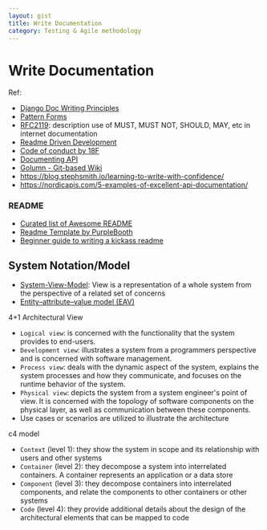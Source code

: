 ```yaml
---
layout: gist
title: Write Documentation
category: Testing & Agile methodology
---
```


# Write Documentation

Ref:
- [Django Doc Writing Principles](https://jacobian.org/writing/great-documentation/)
- [Pattern Forms](https://www.martinfowler.com/articles/writingPatterns.html)
- [RFC2119](https://tools.ietf.org/html/rfc2119): description use of MUST, MUST NOT, SHOULD, MAY, etc in internet documentation
- [Readme Driven Development](http://tom.preston-werner.com/2010/08/23/readme-driven-development.html)
- [Code of conduct by 18F](https://github.com/18F/code-of-conduct)
- [Documenting API](https://idratherbewriting.com/learnapidoc/)
- [Golumn - Git-based Wiki](https://github.com/gollum/gollum)
- <https://blog.stephsmith.io/learning-to-write-with-confidence/>
- <https://nordicapis.com/5-examples-of-excellent-api-documentation/>


### README

- [Curated list of Awesome README](https://github.com/matiassingers/awesome-readme)
- [Readme Template by PurpleBooth](https://gist.github.com/PurpleBooth/109311bb0361f32d87a2)
- [Beginner guide to writing a kickass readme](https://medium.com/@meakaakka/a-beginners-guide-to-writing-a-kickass-readme-7ac01da88ab3)


## System Notation/Model

- [System-View-Model](https://en.wikipedia.org/wiki/View_model): View is a representation of a whole system from the perspective of a related set of concerns
- [Entity–attribute–value model (EAV)](https://en.wikipedia.org/wiki/Entity%E2%80%93attribute%E2%80%93value_model)

4+1 Architectural View
- `Logical view`: is concerned with the functionality that the system provides to end-users.
- `Development view`: illustrates a system from a programmers perspective and is concerned with software management.
- `Process view`: deals with the dynamic aspect of the system, explains the system processes and how they communicate, and focuses on the runtime behavior of the system.
- `Physical view`: depicts the system from a system engineer's point of view. It is concerned with the topology of software components on the physical layer, as well as communication between these components.
- Use cases or scenarios are utilized to illustrate the architecture

c4 model
- `Context` (level 1): they show the system in scope and its relationship with users and other systems
- `Container` (level 2): they decompose a system into interrelated containers.  A container represents an application or a data store
- `Component` (level 3): they decompose containers into interrelated components, and relate the components to other containers or other systems
- `Code` (level 4): they provide additional details about the design of the architectural elements that can be mapped to code

